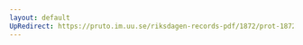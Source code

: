 ```yaml
---
layout: default
UpRedirect: https://pruto.im.uu.se/riksdagen-records-pdf/1872/prot-1872--fk--229/prot-1872--fk--229_025.pdf
---
```

